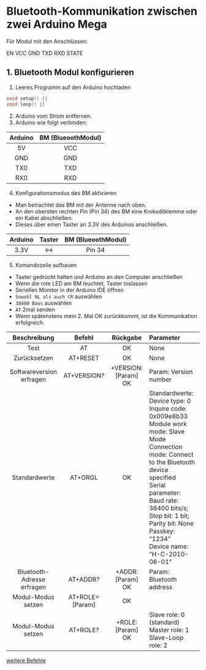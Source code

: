 # Bluetooth-Kommunikation zwischen zwei Arduino Mega

Für Modul mit den Anschlüssen:

EN  VCC GND TXD RXD STATE


## 1. Bluetooth Modul konfigurieren

1. Leeres Programm auf den Arduino hochladen

```c++
void setup() {}
void loop() {}
```

2. Arduino vom Strom entfernen.
3. Arduino wie folgt verbinden:

|Arduino|BM (BlueoothModul)|
|:-----:|:-----:|
|5V|VCC|
|GND|GND|
|TX0|TXD|
|RX0|RXD|

4. Konfigurationsmodus des BM aktivieren

* Man betrachtet das BM mit der Antenne nach oben.
* An den obersten rechten Pin (Pin 34) des BM eine Krokodilklemme oder ein Kabel abschließen.
* Dieses über einen Taster an 3.3V des Arduinos anschließen.

|Arduino|Taster|BM (BlueoothModul)|
|:-----:|:-----:|:-----:|
|3.3V|↔|Pin 34|

5. Komandozeile aufbauen

* Taster gedrückt halten und Arduino an den Computer anschließen
* Wenn die rote LED am BM leuchtet, Taster loslassen
* Seriellen Monitor in der Arduino IDE öffnen
* `Sowohl NL als auch CR` auswählen
* `38400 Baus` auswählen
* `AT` 2mal senden
* Wenn spätenstens mein 2. Mal OK zurückkommt, ist die Kommunikation erfolgreich.

  
|Beschreibung|Befehl|Rückgabe|Parameter|
|:-----:|:-----:|:-----:|:-----|
|Test|AT|OK|None|
|Zurücksetzen|AT+RESET|OK|None|
|Softwareversion erfragen|AT+VERSION?|+VERSION:[Param]<br>OK|Param: Version number|
|Standardwerte|AT+ORGL|OK|Standardwerte:<br>Device type: 0<br>Inquire code: 0x009e8b33<br>Module work mode: Slave Mode<br>Connection mode: Connect to the Bluetooth device specified<br>Serial parameter: Baud rate: 38400 bits/s; Stop bit: 1 bit; Parity bit: None<br>Passkey: “1234”<br>Device name: “H-C-2010-06-01” |
|Bluetooth-Adresse erfragen|AT+ADDR?|+ADDR:[Param]<br>OK|Param: Bluetooth address|
|Modul-Modus setzen|AT+ROLE=[Param]|OK|
|Modul-Modus setzen|AT+ROLE?|+ROLE:[Param]<br>OK|Slave role: 0 (standard)<br>Master role: 1<br>Slave-Loop role: 2|

[weitere Befehle](http://www.linotux.ch/arduino/HC-0305_serial_module_AT_commamd_set_201104_revised.pdf)
